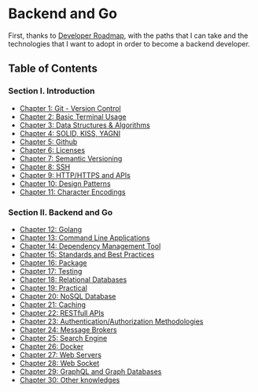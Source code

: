# Backend and Go

First, thanks to [Developer Roadmap][Roadmap], with the paths that I can take and the technologies that I want to adopt in order to become a backend developer.

## Table of Contents

### Section I. Introduction

- [Chapter 1: Git - Version Control][Chapter 1]
- [Chapter 2: Basic Terminal Usage][Chapter 2]
- [Chapter 3: Data Structures & Algorithms][Chapter 3]
- [Chapter 4: SOLID, KISS, YAGNI][Chapter 4]
- [Chapter 5: Github][Chapter 5]
- [Chapter 6: Licenses][Chapter 6]
- [Chapter 7: Semantic Versioning][Chapter 7]
- [Chapter 8: SSH][Chapter 8]
- [Chapter 9: HTTP/HTTPS and APIs][Chapter 9]
- [Chapter 10: Design Patterns][Chapter 10]
- [Chapter 11: Character Encodings][Chapter 11]

### Section II. Backend and Go
- [Chapter 12: Golang][Chapter 12]
- [Chapter 13: Command Line Applications][Chapter 13]
- [Chapter 14: Dependency Management Tool][Chapter 14]
- [Chapter 15: Standards and Best Practices][Chapter 15]
- [Chapter 16: Package][Chapter 16]
- [Chapter 17: Testing][Chapter 17]
- [Chapter 18: Relational Databases][Chapter 18]
- [Chapter 19: Practical][Chapter 19]
- [Chapter 20: NoSQL Database][Chapter 20]
- [Chapter 21: Caching][Chapter 21]
- [Chapter 22: RESTfull APIs][Chapter 22]
- [Chapter 23: Authentication/Authorization Methodologies][Chapter 23]
- [Chapter 24: Message Brokers][Chapter 24]
- [Chapter 25: Search Engine][Chapter 25]
- [Chapter 26: Docker][Chapter 26]
- [Chapter 27: Web Servers][Chapter 27]
- [Chapter 28: Web Socket][Chapter 28]
- [Chapter 29: GraphQL and Graph Databases][Chapter 29]
- [Chapter 30: Other knowledges][Chapter 30]

[Roadmap]: https://github.com/kamranahmedse/developer-roadmap
[Chapter 1]: ./doc/chapter1.md
[Chapter 2]: #
[Chapter 3]: #
[Chapter 4]: #
[Chapter 5]: #
[Chapter 6]: #
[Chapter 7]: #
[Chapter 8]: #
[Chapter 9]: #
[Chapter 10]: #
[Chapter 11]: #
[Chapter 12]: #
[Chapter 13]: #
[Chapter 14]: #
[Chapter 15]: #
[Chapter 16]: #
[Chapter 17]: #
[Chapter 18]: #
[Chapter 19]: #
[Chapter 20]: #
[Chapter 21]: #
[Chapter 22]: #
[Chapter 23]: #
[Chapter 24]: #
[Chapter 25]: #
[Chapter 26]: #
[Chapter 27]: #
[Chapter 28]: #
[Chapter 29]: #
[Chapter 30]: #